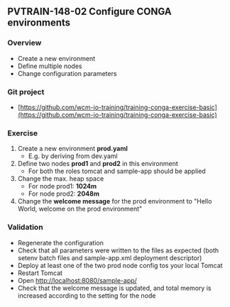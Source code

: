 ## PVTRAIN-148-02 Configure CONGA environments

### Overview

*   Create a new environment
*   Define multiple nodes
*   Change configuration parameters

### Git project

*   [https://github.com/wcm-io-training/training-conga-exercise-basic](https://github.com/wcm-io-training/training-conga-exercise-basic)

### Exercise

1.  Create a new environment **prod.yaml**
    *   E.g. by deriving from dev.yaml
2.  Define two nodes **prod1** and **prod2** in this environment
    *   For both the roles tomcat and sample-app should be applied
3.  Change the max. heap space
    *   For node prod1: **1024m**
    *   For node prod2: **2048m**
4.  Change the **welcome message** for the prod environment to "Hello World, welcome on the prod environment"

### Validation

*   Regenerate the configuration
*   Check that all parameters were written to the files as expected (both setenv batch files and sample-app.xml deployment descriptor)
*   Deploy at least one of the two prod node config tos your local Tomcat
*   Restart Tomcat
*   Open [http://localhost:8080/sample-app/](http://localhost:8080/sample-app/)
*   Check that the welcome message is updated, and total memory is increased according to the setting for the node
